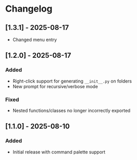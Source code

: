 # Changelog

## [1.3.1] - 2025-08-17
- Changed menu entry

## [1.2.0] - 2025-08-17
### Added
- Right-click support for generating `__init__.py` on folders
- New prompt for recursive/verbose mode

### Fixed
- Nested functions/classes no longer incorrectly exported

## [1.1.0] - 2025-08-10
### Added
- Initial release with command palette support

